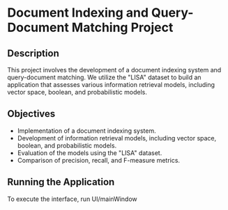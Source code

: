 # Document Indexing and Query-Document Matching Project

## Description
This project involves the development of a document indexing system and query-document matching. We utilize the "LISA" dataset to build an application that assesses various information retrieval models,
including vector space, boolean, and probabilistic models.

## Objectives
- Implementation of a document indexing system.
- Development of information retrieval models, including vector space, boolean, and probabilistic models.
- Evaluation of the models using the "LISA" dataset.
- Comparison of precision, recall, and F-measure metrics.

## Running the Application
To execute the interface, run UI/mainWindow

